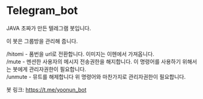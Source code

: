 # Telegram_bot

JAVA 초짜가 만든 텔레그램 봇입니다.

이 봇은 그룹방을 관리해 줍니다.

/hitomi - 품번을 url로 전환합니다. 이미지는 이헨에서 가져옵니다. <br>
/mute - 멘션한 사용자의 메시지 전송권한을 해지합니다. 이 명령어를 사용하기 위해서는 봇에게 관리자권한이 필요합니다. <br>
/unmute - 뮤트를 해제합니다 위 명령어와 마찬가지로 관리자권한이 필요합니다. <br>


봇 링크: https://t.me/yoonun_bot
